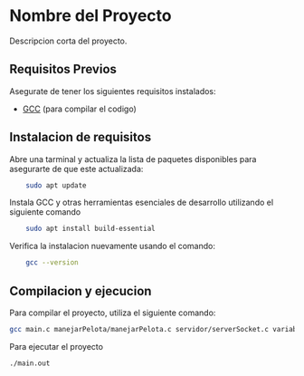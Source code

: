 # Nombre del Proyecto

Descripcion corta del proyecto.

## Requisitos Previos

Asegurate de tener los siguientes requisitos instalados:

- [GCC](https://gcc.gnu.org/) (para compilar el codigo)


## Instalacion de requisitos

Abre una tarminal y actualiza la lista de paquetes disponibles para asegurarte de que este actualizada:
``` bash 
    sudo apt update
```

Instala GCC y otras herramientas esenciales de desarrollo utilizando el siguiente comando
```bash 
    sudo apt install build-essential
```

Verifica la instalacion nuevamente usando el comando:
```bash
    gcc --version
```



## Compilacion y ejecucion

Para compilar el proyecto, utiliza el siguiente comando:

```bash
gcc main.c manejarPelota/manejarPelota.c servidor/serverSocket.c variables/variablesCompartidas.c variables/constantes.c -o main.out
```

Para ejecutar el proyecto

```bash
./main.out
```


